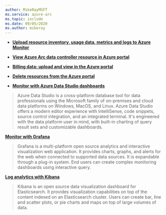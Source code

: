```yaml
---
author: MikeRayMSFT
ms.service: azure-arc
ms.topic: include
ms.date: 09/05/2020
ms.author: mikeray
---
```


- **[Upload resource inventory, usage data, metrics and logs to Azure Monitor](../upload-metrics-and-logs-to-azure-monitor.md)**

- **[View Azure Arc data controller resource in Azure portal](../view-data-controller-in-azure-portal.md)**

- **[Billing data: upload and view in the Azure portal](../view-billing-data-in-azure.md)**

- **[Delete resources from the Azure portal](../delete-azure-resources.md)**

- **[Monitor with Azure Data Studio dashboards](../azure-data-studio-dashboards.md)**
> Azure Data Studio is a cross-platform database tool for data professionals using the Microsoft family of on-premises and cloud data platforms on Windows, MacOS, and Linux. 
Azure Data Studio offers a modern editor experience with IntelliSense, code snippets, source control integration, and an integrated terminal. It's engineered with the data platform user in mind, with built-in charting of query result sets and customizable dashboards.

**[Monitor with Grafana](../monitor-grafana-kibana.md)**
> Grafana is a multi-platform open source analytics and interactive visualization web application. It provides charts, graphs, and alerts for the web when connected to supported data sources. It is expandable through a plug-in system. End users can create complex monitoring dashboards using interactive query.

**[Log analytics with Kibana](../monitor-grafana-kibana.md)**
>Kibana is an open source data visualization dashboard for Elasticsearch. It provides visualization capabilities on top of the content indexed on an Elasticsearch cluster. Users can create bar, line and scatter plots, or pie charts and maps on top of large volumes of data.

